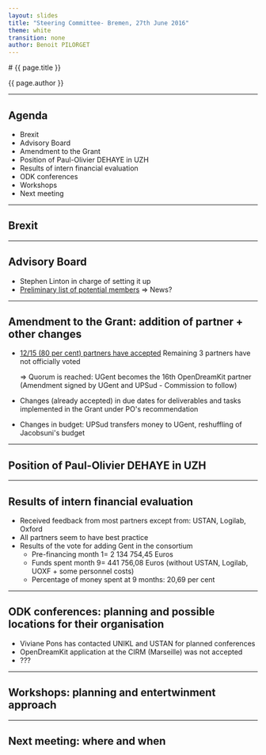 ```yaml
---
layout: slides
title: "Steering Committee- Bremen, 27th June 2016"
theme: white
transition: none
author: Benoit PILORGET
---
```


<section data-markdown data-separator="^---\n" data-separator-vertical="^--\n">
# {{ page.title }}

{{ page.author }}

---

## Agenda
- Brexit
- Advisory Board
- Amendment to the Grant
- Position of Paul-Olivier DEHAYE in UZH
- Results of intern financial evaluation
- ODK conferences
- Workshops
- Next meeting


---

## Brexit

---

## Advisory Board

- Stephen Linton in charge of setting it up
- [Preliminary list of potential members](https://github.com/OpenDreamKit/Participants/blob/master/AdvisoryBoard.md)
	=> News?

---

## Amendment to the Grant: addition of partner + other changes

- [12/15 (80 per cent) partners have accepted](https://www.adoodle.org/index.php?action=showresults&survey=a1a71a9f201cd8c0b42f210bc6daf4c5)
Remaining 3 partners have not officially voted

	=> Quorum is reached: UGent becomes the 16th OpenDreamKit partner (Amendment signed by UGent and UPSud - Commission to follow)

- Changes (already accepted) in due dates for deliverables and tasks implemented in the Grant under PO's recommendation

- Changes in budget: UPSud transfers money to UGent, reshuffling of Jacobsuni's budget
---

## Position of Paul-Olivier DEHAYE in UZH


---

## Results of intern financial evaluation

- Received feedback from most partners except from: USTAN, Logilab, Oxford
- All partners seem to have best practice
- Results of the vote for adding Gent in the consortium
    - Pre-financing month 1= 2 134 754,45 Euros
    - Funds spent month 9= 441 756,08 Euros (without USTAN, Logilab, UOXF + some personnel costs)
     - Percentage of money spent at 9 months: 20,69 per cent

---

## ODK conferences: planning and possible locations for their organisation

- Viviane Pons has contacted UNIKL and USTAN for planned conferences
- OpenDreamKit application at the CIRM (Marseille) was not accepted
- ???

---

## Workshops: planning and entertwinment approach

---

## Next meeting: where and when